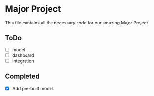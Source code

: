 # Major Project

This file contains all the necessary code for our amazing Major Project.

## ToDo

- [ ] model
- [ ] dashboard
- [ ] integration

## Completed

- [x] Add pre-built model.
